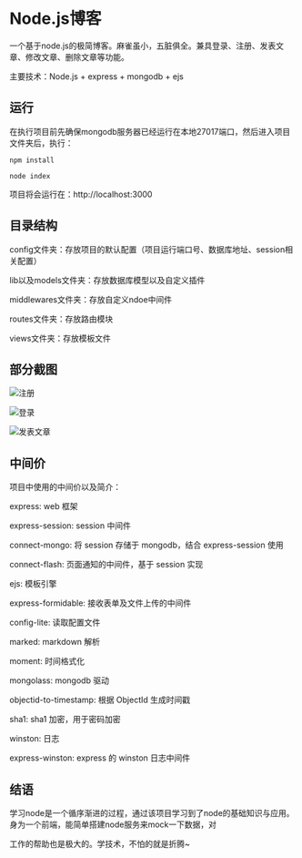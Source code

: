 # Node.js博客 #

一个基于node.js的极简博客。麻雀虽小，五脏俱全。兼具登录、注册、发表文章、修改文章、删除文章等功能。

主要技术：Node.js + express + mongodb + ejs

## 运行 ##

在执行项目前先确保mongodb服务器已经运行在本地27017端口，然后进入项目文件夹后，执行：

```
npm install

node index
```

项目将会运行在：http://localhost:3000

## 目录结构 ##

config文件夹：存放项目的默认配置（项目运行端口号、数据库地址、session相关配置）

lib以及models文件夹：存放数据库模型以及自定义插件

middlewares文件夹：存放自定义ndoe中间件

routes文件夹：存放路由模块

views文件夹：存放模板文件

## 部分截图 ##

![注册](https://cdn.hyhblog.com.cn/github/5d90303457650cf74996fce3ea5c388.png)

![登录](https://cdn.hyhblog.com.cn/github/459e69dfc454b1677ab84e3d1a9a541.png)

![发表文章](https://cdn.hyhblog.com.cn/github/093a2960eda102c4928b274c2730102.png)

## 中间价 ##

项目中使用的中间价以及简介：

express: web 框架

express-session: session 中间件

connect-mongo: 将 session 存储于 mongodb，结合 express-session 使用

connect-flash: 页面通知的中间件，基于 session 实现

ejs: 模板引擎

express-formidable: 接收表单及文件上传的中间件

config-lite: 读取配置文件

marked: markdown 解析

moment: 时间格式化

mongolass: mongodb 驱动

objectid-to-timestamp: 根据 ObjectId 生成时间戳

sha1: sha1 加密，用于密码加密

winston: 日志

express-winston: express 的 winston 日志中间件

## 结语 ##

学习node是一个循序渐进的过程，通过该项目学习到了node的基础知识与应用。身为一个前端，能简单搭建node服务来mock一下数据，对

工作的帮助也是极大的。学技术，不怕的就是折腾~